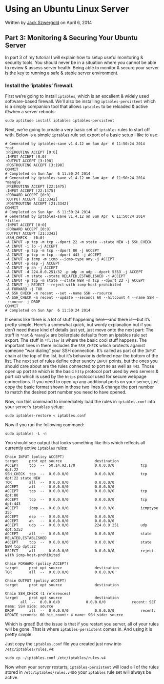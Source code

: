 # Using an Ubuntu Linux Server

Written by [Jack Szwergold][1] on April 6, 2014

## Part 3: Monitoring & Securing Your Ubuntu Server

In part 3 of my tutorial I will explain how to setup useful monitoring & security tools. You should never be in a situation where you cannot be able to review & assess server health. Being able to monitor & secure your server is the key to running a safe & stable server environment. 

### Install the ‘iptables’ firewall.

First we’re going to install `iptables`, which is an excellent & widely used software-based firewall.  We’ll also be installing `iptables-persistent` which is a simply companion tool that allows `iptables` to be reloaded & active if/when a server reboots:

    sudo aptitude install iptables iptables-persistent

Next, we’re going to create a very basic set of `iptables` rules to start off with. Below is a simple `iptables` rule set export of a basic setup I like to use:

    # Generated by iptables-save v1.4.12 on Sun Apr  6 11:50:24 2014
    *nat
    :PREROUTING ACCEPT [0:0]
    :INPUT ACCEPT [0:0]
    :OUTPUT ACCEPT [3:198]
    :POSTROUTING ACCEPT [3:198]
    COMMIT
    # Completed on Sun Apr  6 11:50:24 2014
    # Generated by iptables-save v1.4.12 on Sun Apr  6 11:50:24 2014
    *mangle
    :PREROUTING ACCEPT [22:1475]
    :INPUT ACCEPT [22:1475]
    :FORWARD ACCEPT [0:0]
    :OUTPUT ACCEPT [21:3342]
    :POSTROUTING ACCEPT [21:3342]
    COMMIT
    # Completed on Sun Apr  6 11:50:24 2014
    # Generated by iptables-save v1.4.12 on Sun Apr  6 11:50:24 2014
    *filter
    :INPUT ACCEPT [0:0]
    :FORWARD ACCEPT [0:0]
    :OUTPUT ACCEPT [21:3342]
    :SSH_CHECK - [0:0]
    -A INPUT -p tcp -m tcp --dport 22 -m state --state NEW -j SSH_CHECK
    -A INPUT -i lo -j ACCEPT
    -A INPUT -p tcp -m tcp --dport 80 -j ACCEPT
    -A INPUT -p tcp -m tcp --dport 443 -j ACCEPT
    -A INPUT -p icmp -m icmp --icmp-type any -j ACCEPT
    -A INPUT -p esp -j ACCEPT
    -A INPUT -p ah -j ACCEPT
    -A INPUT -d 224.0.0.251/32 -p udp -m udp --dport 5353 -j ACCEPT
    -A INPUT -m state --state RELATED,ESTABLISHED -j ACCEPT
    -A INPUT -p tcp -m state --state NEW -m tcp --dport 22 -j ACCEPT
    -A INPUT -j REJECT --reject-with icmp-host-prohibited
    -A FORWARD -j TOR
    -A SSH_CHECK -m recent --set --name SSH --rsource
    -A SSH_CHECK -m recent --update --seconds 60 --hitcount 4 --name SSH --rsource -j DROP
    COMMIT
    # Completed on Sun Apr  6 11:50:24 2014

It seems like there is a lot of stuff happening here—and there is—but it’s pretty simple. Here’s a somewhat quick, but wordy explanation but if you don’t need these kind of details just yet, just move onto the next part: The stuff in `*nat` & `*mangle` are boilerplate defaults from an iptables rule set export. The stuff in `*filter` is where the basic cool stuff happens. The important lines in there includes the `SSH_CHECK` which protects against someone “war dialing” your SSH connection. It’s called as part of the `INPUT` chain at the top of the list, but it’s behavior is defined near the bottom of the list. The next set of rules define other sundry `INPUT` points, but the ones you should care about are the rules connected to port `80` as well as `443`. Those open up port `80` which is the basic `http` protocol port used by web servers & port `443` which is used by the `https` protocol used for secure webpage connections. If you need to open up any additional ports on your server, just copy the basic format shown in those two lines & change the port number to match the desired port number you need to have opened.

Now, run this command to immediately load the rules in `iptables.conf` into your server’s `iptables` setup:

    sudo iptables-restore < iptables.conf

Now if you run the following command:

    sudo iptables -L -n

You should see output that looks something like this which reflects all currently active `iptables` rules:

    Chain INPUT (policy ACCEPT)
    target     prot opt source               destination         
    ACCEPT     tcp  --  50.14.92.170         0.0.0.0/0            tcp dpt:22
    SSH_CHECK  tcp  --  0.0.0.0/0            0.0.0.0/0            tcp dpt:22 state NEW
    TOR        all  --  0.0.0.0/0            0.0.0.0/0           
    ACCEPT     all  --  0.0.0.0/0            0.0.0.0/0           
    ACCEPT     tcp  --  0.0.0.0/0            0.0.0.0/0            tcp dpt:80
    ACCEPT     tcp  --  0.0.0.0/0            0.0.0.0/0            tcp dpt:443
    ACCEPT     icmp --  0.0.0.0/0            0.0.0.0/0            icmptype 255
    ACCEPT     esp  --  0.0.0.0/0            0.0.0.0/0           
    ACCEPT     ah   --  0.0.0.0/0            0.0.0.0/0           
    ACCEPT     udp  --  0.0.0.0/0            224.0.0.251          udp dpt:5353
    ACCEPT     all  --  0.0.0.0/0            0.0.0.0/0            state RELATED,ESTABLISHED
    ACCEPT     tcp  --  0.0.0.0/0            0.0.0.0/0            state NEW tcp dpt:22
    REJECT     all  --  0.0.0.0/0            0.0.0.0/0            reject-with icmp-host-prohibited

    Chain FORWARD (policy ACCEPT)
    target     prot opt source               destination         
    TOR        all  --  0.0.0.0/0            0.0.0.0/0           

    Chain OUTPUT (policy ACCEPT)
    target     prot opt source               destination         

    Chain SSH_CHECK (1 references)
    target     prot opt source               destination         
           all  --  0.0.0.0/0            0.0.0.0/0            recent: SET name: SSH side: source
    DROP       all  --  0.0.0.0/0            0.0.0.0/0            recent: UPDATE seconds: 60 hit_count: 4 name: SSH side: source

Which is great! But the issue is that if you restart you server, all of your rules will be gone. That is where `iptables-persistent` comes in. And using it is pretty simple.

Just copy the `iptables.conf` file you created just now into `/etc/iptables/rules.v4`:

    sudo cp ~/iptables.conf /etc/iptables/rules.v4

Now when your server restarts, `iptables-persistent` will load all of the rules stored in `/etc/iptables/rules.v4`so your `iptables` rule set will always be active.

[1]: http://www.preworn.com/ "Preworn • Jack Szwergold’s Online Portfolio"